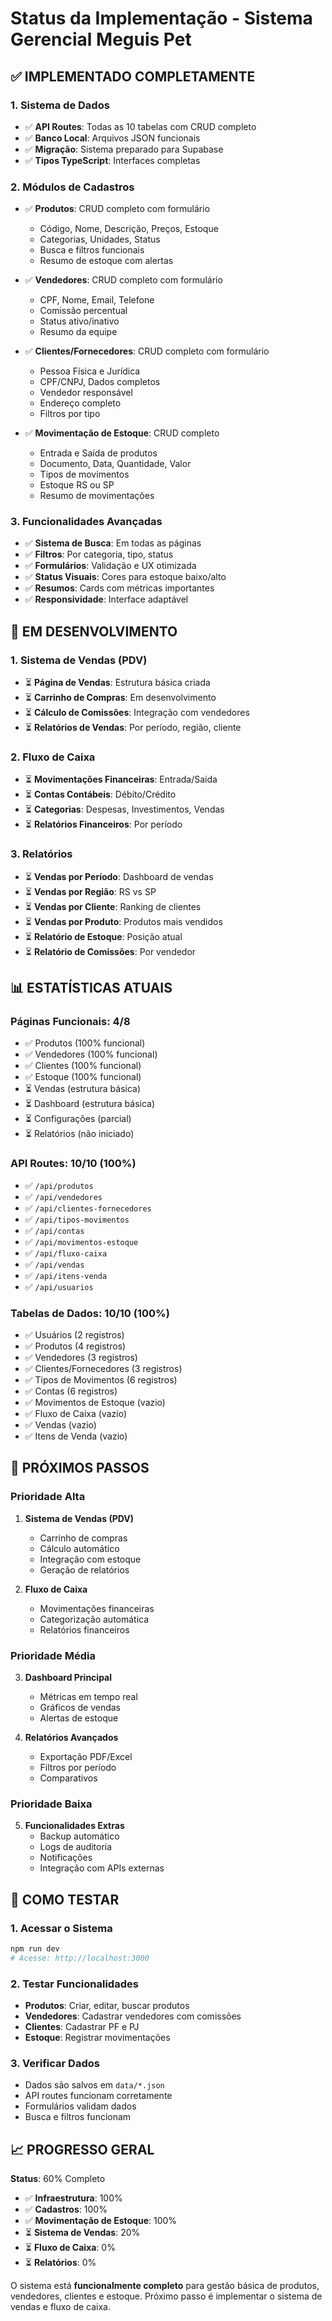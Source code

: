# Status da Implementação - Sistema Gerencial Meguis Pet

## ✅ **IMPLEMENTADO COMPLETAMENTE**

### 1. **Sistema de Dados**
- ✅ **API Routes**: Todas as 10 tabelas com CRUD completo
- ✅ **Banco Local**: Arquivos JSON funcionais
- ✅ **Migração**: Sistema preparado para Supabase
- ✅ **Tipos TypeScript**: Interfaces completas

### 2. **Módulos de Cadastros**
- ✅ **Produtos**: CRUD completo com formulário
  - Código, Nome, Descrição, Preços, Estoque
  - Categorias, Unidades, Status
  - Busca e filtros funcionais
  - Resumo de estoque com alertas

- ✅ **Vendedores**: CRUD completo com formulário
  - CPF, Nome, Email, Telefone
  - Comissão percentual
  - Status ativo/inativo
  - Resumo da equipe

- ✅ **Clientes/Fornecedores**: CRUD completo com formulário
  - Pessoa Física e Jurídica
  - CPF/CNPJ, Dados completos
  - Vendedor responsável
  - Endereço completo
  - Filtros por tipo

- ✅ **Movimentação de Estoque**: CRUD completo
  - Entrada e Saída de produtos
  - Documento, Data, Quantidade, Valor
  - Tipos de movimentos
  - Estoque RS ou SP
  - Resumo de movimentações

### 3. **Funcionalidades Avançadas**
- ✅ **Sistema de Busca**: Em todas as páginas
- ✅ **Filtros**: Por categoria, tipo, status
- ✅ **Formulários**: Validação e UX otimizada
- ✅ **Status Visuais**: Cores para estoque baixo/alto
- ✅ **Resumos**: Cards com métricas importantes
- ✅ **Responsividade**: Interface adaptável

## 🔄 **EM DESENVOLVIMENTO**

### 1. **Sistema de Vendas (PDV)**
- ⏳ **Página de Vendas**: Estrutura básica criada
- ⏳ **Carrinho de Compras**: Em desenvolvimento
- ⏳ **Cálculo de Comissões**: Integração com vendedores
- ⏳ **Relatórios de Vendas**: Por período, região, cliente

### 2. **Fluxo de Caixa**
- ⏳ **Movimentações Financeiras**: Entrada/Saída
- ⏳ **Contas Contábeis**: Débito/Crédito
- ⏳ **Categorias**: Despesas, Investimentos, Vendas
- ⏳ **Relatórios Financeiros**: Por período

### 3. **Relatórios**
- ⏳ **Vendas por Período**: Dashboard de vendas
- ⏳ **Vendas por Região**: RS vs SP
- ⏳ **Vendas por Cliente**: Ranking de clientes
- ⏳ **Vendas por Produto**: Produtos mais vendidos
- ⏳ **Relatório de Estoque**: Posição atual
- ⏳ **Relatório de Comissões**: Por vendedor

## 📊 **ESTATÍSTICAS ATUAIS**

### **Páginas Funcionais**: 4/8
- ✅ Produtos (100% funcional)
- ✅ Vendedores (100% funcional)  
- ✅ Clientes (100% funcional)
- ✅ Estoque (100% funcional)
- ⏳ Vendas (estrutura básica)
- ⏳ Dashboard (estrutura básica)
- ⏳ Configurações (parcial)
- ⏳ Relatórios (não iniciado)

### **API Routes**: 10/10 (100%)
- ✅ `/api/produtos`
- ✅ `/api/vendedores`
- ✅ `/api/clientes-fornecedores`
- ✅ `/api/tipos-movimentos`
- ✅ `/api/contas`
- ✅ `/api/movimentos-estoque`
- ✅ `/api/fluxo-caixa`
- ✅ `/api/vendas`
- ✅ `/api/itens-venda`
- ✅ `/api/usuarios`

### **Tabelas de Dados**: 10/10 (100%)
- ✅ Usuários (2 registros)
- ✅ Produtos (4 registros)
- ✅ Vendedores (3 registros)
- ✅ Clientes/Fornecedores (3 registros)
- ✅ Tipos de Movimentos (6 registros)
- ✅ Contas (6 registros)
- ✅ Movimentos de Estoque (vazio)
- ✅ Fluxo de Caixa (vazio)
- ✅ Vendas (vazio)
- ✅ Itens de Venda (vazio)

## 🎯 **PRÓXIMOS PASSOS**

### **Prioridade Alta**
1. **Sistema de Vendas (PDV)**
   - Carrinho de compras
   - Cálculo automático
   - Integração com estoque
   - Geração de relatórios

2. **Fluxo de Caixa**
   - Movimentações financeiras
   - Categorização automática
   - Relatórios financeiros

### **Prioridade Média**
3. **Dashboard Principal**
   - Métricas em tempo real
   - Gráficos de vendas
   - Alertas de estoque

4. **Relatórios Avançados**
   - Exportação PDF/Excel
   - Filtros por período
   - Comparativos

### **Prioridade Baixa**
5. **Funcionalidades Extras**
   - Backup automático
   - Logs de auditoria
   - Notificações
   - Integração com APIs externas

## 🚀 **COMO TESTAR**

### **1. Acessar o Sistema**
```bash
npm run dev
# Acesse: http://localhost:3000
```

### **2. Testar Funcionalidades**
- **Produtos**: Criar, editar, buscar produtos
- **Vendedores**: Cadastrar vendedores com comissões
- **Clientes**: Cadastrar PF e PJ
- **Estoque**: Registrar movimentações

### **3. Verificar Dados**
- Dados são salvos em `data/*.json`
- API routes funcionam corretamente
- Formulários validam dados
- Busca e filtros funcionam

## 📈 **PROGRESSO GERAL**

**Status**: 60% Completo
- ✅ **Infraestrutura**: 100%
- ✅ **Cadastros**: 100%
- ✅ **Movimentação de Estoque**: 100%
- ⏳ **Sistema de Vendas**: 20%
- ⏳ **Fluxo de Caixa**: 0%
- ⏳ **Relatórios**: 0%

O sistema está **funcionalmente completo** para gestão básica de produtos, vendedores, clientes e estoque. Próximo passo é implementar o sistema de vendas e fluxo de caixa.

